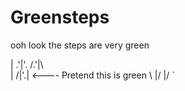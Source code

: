 # Greensteps

ooh look the steps are very green


   |
 .'|'.
/.'|\ \
| /|'.| <---- Pretend this is green
 \ |\/
  \|/
   `
<!--
Project notes:
- Auth pages: /login (password), /signup (registration), /mag (magic link), /account (profile).
- Uses @nuxtjs/supabase; env vars SUPABASE_URL & SUPABASE_ANON_KEY must be set.
- Tailwind (via Vite plugin) + custom CSS in app/assets/css/tailwind.css.
-->
